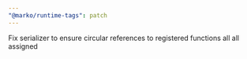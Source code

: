```yaml
---
"@marko/runtime-tags": patch
---
```


Fix serializer to ensure circular references to registered functions all all assigned
